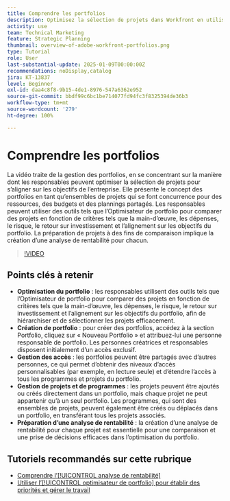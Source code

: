 ```yaml
---
title: Comprendre les portfolios
description: Optimisez la sélection de projets dans Workfront en utilisant l’Optimisateur de portfolio, en créant des portfolios avec un accès géré, en organisant des projets et des programmes, et en préparant des analyses de rentabilité pour une prise de décisions éclairée.
activity: use
team: Technical Marketing
feature: Strategic Planning
thumbnail: overview-of-adobe-workfront-portfolios.png
type: Tutorial
role: User
last-substantial-update: 2025-01-09T00:00:00Z
recommendations: noDisplay,catalog
jira: KT-13837
level: Beginner
exl-id: daa4c8f8-9b15-4de1-8976-547a6362e952
source-git-commit: bbdf99c6bc1be714077fd94fc3f8325394de36b3
workflow-type: tm+mt
source-wordcount: '279'
ht-degree: 100%

---
```


# Comprendre les portfolios

La vidéo traite de la gestion des portfolios, en se concentrant sur la manière dont les responsables peuvent optimiser la sélection de projets pour s’aligner sur les objectifs de l’entreprise. Elle présente le concept des portfolios en tant qu’ensembles de projets qui se font concurrence pour des ressources, des budgets et des plannings partagés. Les responsables peuvent utiliser des outils tels que l’Optimisateur de portfolio pour comparer des projets en fonction de critères tels que la main-d’œuvre, les dépenses, le risque, le retour sur investissement et l’alignement sur les objectifs du portfolio. La préparation de projets à des fins de comparaison implique la création d’une analyse de rentabilité pour chacun.


>[!VIDEO](https://video.tv.adobe.com/v/3442830/?quality=12&learn=on&enablevpops=1&captions=fre_fr)

## Points clés à retenir

* **Optimisation du portfolio** : les responsables utilisent des outils tels que l’Optimisateur de portfolio pour comparer des projets en fonction de critères tels que la main-d’œuvre, les dépenses, le risque, le retour sur investissement et l’alignement sur les objectifs du portfolio, afin de hiérarchiser et de sélectionner les projets efficacement.
* **Création de portfolio** : pour créer des portfolios, accédez à la section Portfolio, cliquez sur « Nouveau Portfolio » et attribuez-lui une personne responsable de portfolio. Les personnes créatrices et responsables disposent initialement d’un accès exclusif.
* **Gestion des accès** : les portfolios peuvent être partagés avec d’autres personnes, ce qui permet d’obtenir des niveaux d’accès personnalisables (par exemple, en lecture seule) et d’étendre l’accès à tous les programmes et projets du portfolio.
* **Gestion de projets et de programmes** : les projets peuvent être ajoutés ou créés directement dans un portfolio, mais chaque projet ne peut appartenir qu’à un seul portfolio. Les programmes, qui sont des ensembles de projets, peuvent également être créés ou déplacés dans un portfolio, en transférant tous les projets associés.
* **Préparation d’une analyse de rentabilité** : la création d’une analyse de rentabilité pour chaque projet est essentielle pour une comparaison et une prise de décisions efficaces dans l’optimisation du portfolio.


## Tutoriels recommandés sur cette rubrique

* [Comprendre l’[!UICONTROL analyse de rentabilité]](/help/portfolios-and-programs/introduction-to-the-business-case.md)
* [Utiliser l’[!UICONTROL optimisateur de portfolio] pour établir des priorités et gérer le travail](/help/portfolios-and-programs/prioritize-and-manage-work-with-portfolios.md)

